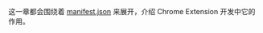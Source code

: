 这一章都会围绕着 [manifest.json](https://developer.chrome.com/extensions/manifest) 来展开，介绍 Chrome Extension 开发中它的作用。